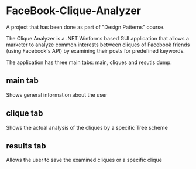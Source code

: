 # FaceBook-Clique-Analyzer

A project that has been done as part of "Design Patterns" course.

The Clique Analyzer is a .NET Winforms based GUI application that allows a marketer to analyze common interests between cliques of Facebook friends (using Facebook's API) by examining their posts for predefined keywords.

The application has three main tabs: main, cliques and resutls dump.

## main tab

Shows general information about the user

## clique tab

Shows the actual analysis of the cliques by a specific Tree scheme 

## results tab

Allows the user to save the examined cliques or a specific clique

